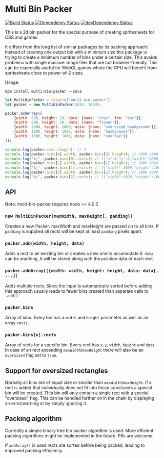 # Multi Bin Packer
[![Build Status](https://travis-ci.org/marekventur/multi-bin-packer.svg?branch=master)](https://travis-ci.org/marekventur/multi-bin-packer)
[![Dependency Status](https://david-dm.org/marekventur/multi-bin-packer.svg)](https://david-dm.org/marekventur/multi-bin-packer)
[![devDependency Status](https://david-dm.org/marekventur/multi-bin-packer/dev-status.svg)](https://david-dm.org/marekventur/multi-bin-packer#info=devDependencies)

This is a 2d bin packer for the special purpose of creating spritesheets for CSS and games.

It differs from the long list of similar packages by its packing approach: Instead of creating one output bin with a minimum size this package is trying to create a minimum number of bins under a certain size. This avoids problems with single massive image files that are not browser-friendly. This can be especially useful for WebGL games where the GPU will benefit from spritesheets close to power-of-2 sizes.

Usage:
```
npm install multi-bin-packer --save
```

```javascript
let MultiBinPacker = require("multi-bin-packer");
let packer = new MultiBinPacker(1024, 1024);

packer.addArray([
    {width: 600, height: 20, data: {name: "tree", foo: "bar"}},
    {width: 600, height: 20, data: {name: "flower"}},
    {width: 2000, height: 2000, data: {name: "oversized background"}},
    {width: 1000, height: 1000, data: {name: "background"}},
    {width: 1000, height: 1000, data: {name: "overlay"}}
]);

console.log(packer.bins.length); // 3
console.log(packer.bins[0].width, packer.bins[0].height); // 2000 2000
console.log("%j", packer.bins[0].rects); // [{"x":0,"y":0,"width":2000,"height":2000,"data":{"name":"oversized background"},"oversized":true}]
console.log(packer.bins[1].width, packer.bins[1].height); // 1000 1020
console.log("%j", packer.bins[1].rects); // [{"width":1000,"height":1000,"x":0,"y":0,"data":{"name":"background"}},{"width":600,"height":20,"x":0,"y":1000,"data":{"name":"tree","foo":"bar"}}]
console.log(packer.bins[2].width, packer.bins[2].height); // 1000 1020
console.log("%j", packer.bins[2].rects); // [{"width":1000,"height":1000,"x":0,"y":0,"data":{"name":"overlay"}},{"width":600,"height":20,"x":0,"y":1000,"data":{"name":"flower"}}]
```

## API

Note: multi-bin-packer requires node >= 4.0.0

### ```new MultiBinPacker(maxWidth, maxHeight[, padding])```
Creates a new Packer. maxWidth and maxHeight are passed on to all bins. If ```padding``` is supplied all rects will be kept at least ```padding``` pixels apart.

### ```packer.add(width, height, data)```
Adds a rect to an existing bin or creates a new one to accomodate it. ```data``` can be anything, it will be stored along with the position data of each rect.

### ```packer.addArray([{width: width, height: height, data: data}, ...])```
Adds multiple rects. Since the input is automatically sorted before adding this approach usually leads to fewer bins created than separate calls to ```.add()```

### ```packer.bins```
Array of bins. Every bin has a ```width``` and ```height``` parameter as well as an array ```rects```.

### ```packer.bins[n].rects```
Array of rects for a specific bin. Every rect has ```x```, ```y```, ```width```, ```height``` and ```data```. In case of an rect exceeding ```maxWidth```/```maxHeight``` there will also be an ```oversized``` flag set to ```true```.

## Support for oversized rectangles
Nornally all bins are of equal size or smaller than ```maxWidth```/```maxHeight```. If a rect is added that individually does not fit into those constraints a special bin will be created. This bin will only contain a single rect with a special "oversized" flag. This can be handled further on in the chain by displaying an error/warning or by simply ignoring it.

## Packing algorithm
Currently a simple binary tree bin packer algorithm is used. More efficient packing algorithms might be implemented in the future. PRs are welcome.

If ```addArray()``` is used rects are sorted before being packed, leading to improved packing efficiency.